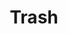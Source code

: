 ---
title: Trash
tags: ["trash", "bin", "garbage", "delete", "discard", "waste", "dispose"]
icon: trash
svg: '<svg xmlns="http://www.w3.org/2000/svg" width="24" height="24" fill="none" viewBox="0 0 24 24" stroke-width="1.5" stroke-linecap="round" stroke-linejoin="round" stroke="currentColor"><path d="M6.286 8.571 7.429 20h9.142l1.143-11.429M13.5 15.5v-5m-3 5v-5M4.571 6.286h4.572m0 0 .382-1.529a1 1 0 0 1 .97-.757h3.01a1 1 0 0 1 .97.757l.382 1.529m-5.714 0h5.714m0 0h4.572"/></svg>'
---